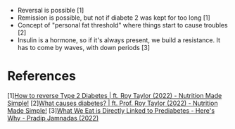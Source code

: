 - Reversal is possible [1]
- Remission is possible, but not if diabete 2 was kept for too long [1]
- Concept of "personal fat threshold" where things start to cause troubles [2]
- Insulin is a hormone, so if it's always present, we build a resistance. It has to come by waves, with down periods [3]

# References
[1][How to reverse Type 2 Diabetes | ft. Roy Taylor (2022) - Nutrition Made Simple!](https://www.youtube.com/watch?v=yuFjwfP4nGo)
[2][What causes diabetes? | ft. Prof. Roy Taylor (2022) - Nutrition Made Simple!](https://www.youtube.com/watch?v=vIRSA-epgRw)
[3][What We Eat is Directly Linked to Prediabetes - Here's Why - Pradip Jamnadas (2022)](https://www.youtube.com/watch?v=OhZcxvGNzJY)